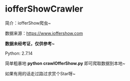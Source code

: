 # iofferShowCrawler
简介：iofferShow爬虫~

数据来源：https://www.ioffershow.com

**数据未经考证，仅供参考~**

Python: 2.7.14

简单粗暴地 **python crawlOfferShow.py** 即可爬取数据到本地~

如果有用的话走过路过求赏个Star呀~